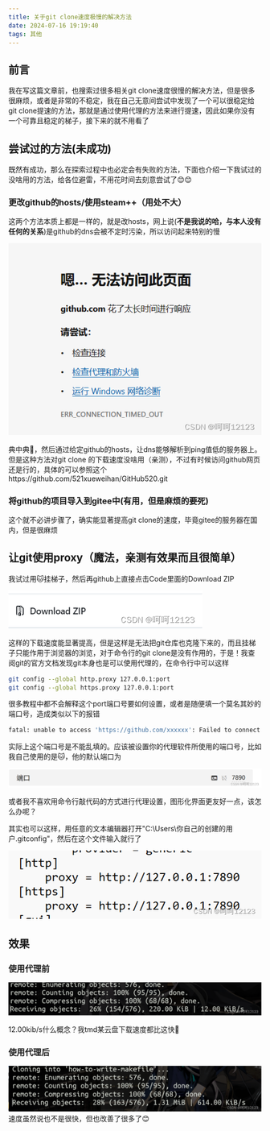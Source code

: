 ```yaml
---
title: 关于git clone速度极慢的解决方法
date: 2024-07-16 19:19:40
tags: 其他
---
```

## 前言

我在写这篇文章前，也搜索过很多相关git clone速度很慢的解决方法，但是很多很麻烦，或者是非常的不稳定，我在自己无意间尝试中发现了一个可以很稳定给git clone提速的方法，那就是通过使用代理的方法来进行提速，因此如果你没有一个可靠且稳定的梯子，接下来的就不用看了

## 尝试过的方法(未成功)

既然有成功，那么在探索过程中也必定会有失败的方法，下面也介绍一下我试过的没啥用的方法，给各位避雷，不用花时间去刻意尝试了😊😊

### 更改github的hosts/使用steam++（用处不大）

这两个方法本质上都是一样的，就是改hosts，网上说(**不是我说的哈，与本人没有任何的关系**)是github的dns会被不定时污染，所以访问起来特别的慢

![img](https://raw.githubusercontent.com/kashima19960/img/master/git%20clone%E9%80%9F%E5%BA%A6%E6%85%A2%E7%9A%84%E8%A7%A3%E5%86%B3%E6%96%B9%E6%B3%95/afbb21aff4e2475393c71518b7db7dc6.png)

典中典🤣，然后通过给定github的hosts，让dns能够解析到ping值低的服务器上。但是这种方法对git clone 的下载速度没啥用（亲测），不过有时候访问github网页还是行的，具体的可以参照这个https://github.com/521xueweihan/GitHub520.git

### 将github的项目导入到gitee中(有用，但是麻烦的要死)

这个就不必讲步骤了，确实能显著提高git clone的速度，毕竟gitee的服务器在国内，但是很麻烦

## 让git使用proxy（魔法，亲测有效果而且很简单）

我试过用🐱挂梯子，然后再github上直接点击Code里面的Download ZIP

![img](https://raw.githubusercontent.com/kashima19960/img/master/git%20clone%E9%80%9F%E5%BA%A6%E6%85%A2%E7%9A%84%E8%A7%A3%E5%86%B3%E6%96%B9%E6%B3%95/43c4d3ecbeb74237bdf127dc4d68d282.png)

这样的下载速度能显著提高，但是这样是无法把git仓库也克隆下来的，而且挂梯子只能作用于浏览器的浏览，对于命令行的git clone是没有作用的，于是！我查阅git的官方文档发现git本身也是可以使用代理的，在命令行中可以这样

```bash
git config --global http.proxy 127.0.0.1:port
git config --global https.proxy 127.0.0.1:port
```

很多教程中都不会解释这个port端口号要如何设置，或者是随便填一个莫名其妙的端口号，造成类似以下的报错

```bash
fatal: unable to access 'https://github.com/xxxxxx': Failed to connect to 127.0.0.1 port 1082 after 2075 ms: Couldn't connect to server
```

实际上这个端口号是不能乱填的。应该被设置你的代理软件所使用的端口号，比如我自己使用的是🐱，他的默认端口为

![img](https://raw.githubusercontent.com/kashima19960/img/master/git%20clone%E9%80%9F%E5%BA%A6%E6%85%A2%E7%9A%84%E8%A7%A3%E5%86%B3%E6%96%B9%E6%B3%95/3fe9be36296246c59bb87eea8e34e6da.png)

或者我不喜欢用命令行敲代码的方式进行代理设置，图形化界面更友好一点，该怎么办呢？

其实也可以这样，用任意的文本编辑器打开"C:\Users\你自己的创建的用户\.gitconfig"，然后在这个文件输入就行了

![img](https://raw.githubusercontent.com/kashima19960/img/master/git%20clone%E9%80%9F%E5%BA%A6%E6%85%A2%E7%9A%84%E8%A7%A3%E5%86%B3%E6%96%B9%E6%B3%95/6833f24c911c4e9586ab37b2329ffa41.png)

## 效果

### 使用代理前

![img](https://raw.githubusercontent.com/kashima19960/img/master/git%20clone%E9%80%9F%E5%BA%A6%E6%85%A2%E7%9A%84%E8%A7%A3%E5%86%B3%E6%96%B9%E6%B3%95/a0fd1740a6d34822b2bf8602930b4fa6.png)

12.00kib/s什么概念？我tmd某云盘下载速度都比这快👿

### 使用代理后

![img](https://raw.githubusercontent.com/kashima19960/img/master/git%20clone%E9%80%9F%E5%BA%A6%E6%85%A2%E7%9A%84%E8%A7%A3%E5%86%B3%E6%96%B9%E6%B3%95/a2f9380496e5480892871a12cde87e5a.png)速度虽然说也不是很快，但也改善了很多了😊
